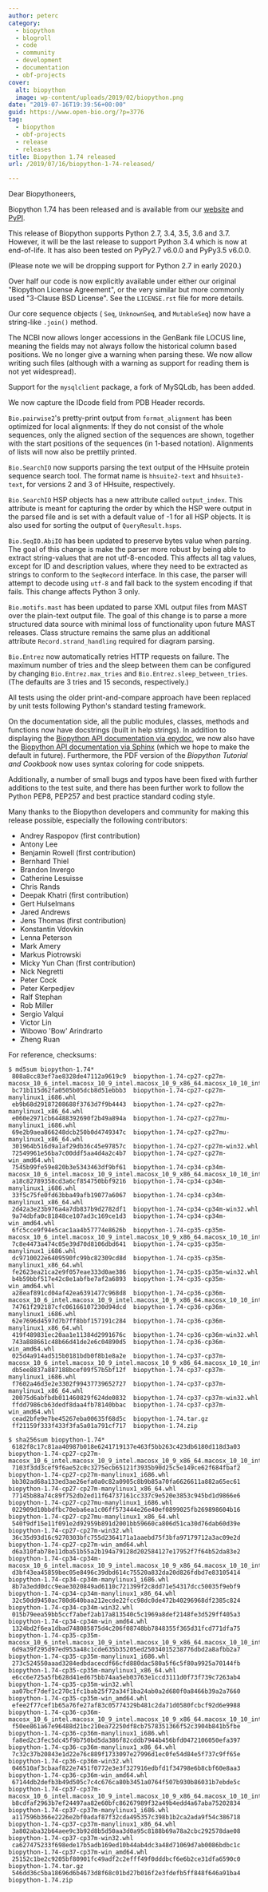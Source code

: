 ```yaml
---
author: peterc
category:
  - biopython
  - blogroll
  - code
  - community
  - development
  - documentation
  - obf-projects
cover:
  alt: biopython
  image: wp-content/uploads/2019/02/biopython.png
date: "2019-07-16T19:39:56+00:00"
guid: https://www.open-bio.org/?p=3776
tag:
  - biopython
  - obf-projects
  - release
  - releases
title: Biopython 1.74 released
url: /2019/07/16/biopython-1-74-released/

---
```

Dear Biopythoneers,

Biopython 1.74 has been released and is available from our [website](https://biopython.org/wiki/Download) and [PyPI](https://pypi.python.org/pypi/biopython/1.74).

This release of Biopython supports Python 2.7, 3.4, 3.5, 3.6 and 3.7. However, it will be the last release to support Python 3.4 which is now at end-of-life. It has also been tested on PyPy2.7 v6.0.0 and PyPy3.5 v6.0.0.

(Please note we will be dropping support for Python 2.7 in early 2020.)

Over half our code is now explicitly available under either our original "Biopython License Agreement", or the very similar but more commonly used "3-Clause BSD License". See the `LICENSE.rst` file for more details.

Our core sequence objects ( `Seq`, `UnknownSeq`, and `MutableSeq`) now have a string-like `.join()` method.

The NCBI now allows longer accessions in the GenBank file LOCUS line, meaning the fields may not always follow the historical column based positions. We no longer give a warning when parsing these. We now allow writing such files (although with a warning as support for reading them is not yet widespread).

Support for the `mysqlclient` package, a fork of MySQLdb, has been added.

We now capture the IDcode field from PDB Header records.

`Bio.pairwise2`'s pretty-print output from `format_alignment` has been optimized for local alignments: If they do not consist of the whole sequences, only the aligned section of the sequences are shown, together with the start positions of the sequences (in 1-based notation). Alignments of lists will now also be prettily printed.

`Bio.SearchIO` now supports parsing the text output of the HHsuite protein sequence search tool. The format name is `hhsuite2-text` and `hhsuite3-text`, for versions 2 and 3 of HHsuite, respectively.

`Bio.SearchIO` HSP objects has a new attribute called `output_index`. This attribute is meant for capturing the order by which the HSP were output in the parsed file and is set with a default value of -1 for all HSP objects. It is also used for sorting the output of `QueryResult.hsps`.

`Bio.SeqIO.AbiIO` has been updated to preserve bytes value when parsing. The goal of this change is make the parser more robust by being able to extract string-values that are not utf-8-encoded. This affects all tag values, except for ID and description values, where they need to be extracted as strings to conform to the `SeqRecord` interface. In this case, the parser will attempt to decode using `utf-8` and fall back to the system encoding if that fails. This change affects Python 3 only.

`Bio.motifs.mast` has been updated to parse XML output files from MAST over the plain-text output file. The goal of this change is to parse a more structured data source with minimal loss of functionality upon future MAST releases. Class structure remains the same plus an additional attribute `Record.strand_handling` required for diagram parsing.

`Bio.Entrez` now automatically retries HTTP requests on failure. The maximum number of tries and the sleep between them can be configured by changing `Bio.Entrez.max_tries` and `Bio.Entrez.sleep_between_tries`. (The defaults are 3 tries and 15 seconds, respectively.)

All tests using the older print-and-compare approach have been replaced by unit tests following Python's standard testing framework.

On the documentation side, all the public modules, classes, methods and functions now have docstrings (built in help strings). In addition to displaying the [Biopython API documentation via epydoc](https://biopython.org/DIST/docs/api/), we now also have the [Biopython API documentation via Sphinx](https://biopython.org/docs/1.74/api/) (which we hope to make the default in future). Furthermore, the PDF version of the _Biopython Tutorial and Cookbook_ now uses syntax coloring for code snippets.

Additionally, a number of small bugs and typos have been fixed with further additions to the test suite, and there has been further work to follow the Python PEP8, PEP257 and best practice standard coding style.

Many thanks to the Biopython developers and community for making this release possible, especially the following contributors:

- Andrey Raspopov (first contribution)
- Antony Lee
- Benjamin Rowell (first contribution)
- Bernhard Thiel
- Brandon Invergo
- Catherine Lesuisse
- Chris Rands
- Deepak Khatri (first contribution)
- Gert Hulselmans
- Jared Andrews
- Jens Thomas (first contribution)
- Konstantin Vdovkin
- Lenna Peterson
- Mark Amery
- Markus Piotrowski
- Micky Yun Chan (first contribution)
- Nick Negretti
- Peter Cock
- Peter Kerpedjiev
- Ralf Stephan
- Rob Miller
- Sergio Valqui
- Victor Lin
- Wibowo 'Bow' Arindrarto
- Zheng Ruan

For reference, checksums:

```
$ md5sum biopython-1.74*
 808a8cc83ef7ae8328de47112a9619c9  biopython-1.74-cp27-cp27m-macosx_10_6_intel.macosx_10_9_intel.macosx_10_9_x86_64.macosx_10_10_intel.macosx_10_10_x86_64.whl
 bc71b115d62fa0505b05dcb8d51ebbb3  biopython-1.74-cp27-cp27m-manylinux1_i686.whl
 eb9b68d29187208688f3763d7f9b4443  biopython-1.74-cp27-cp27m-manylinux1_x86_64.whl
 e060e2971cb64488392690f2b49a894a  biopython-1.74-cp27-cp27mu-manylinux1_i686.whl
 69e2b9aea866248dcb250b0d4749347c  biopython-1.74-cp27-cp27mu-manylinux1_x86_64.whl
 301964b516d9a1af29db36c45e97857c  biopython-1.74-cp27-cp27m-win32.whl
 72549961e56ba7c00ddf5aa4d4a2c4b7  biopython-1.74-cp27-cp27m-win_amd64.whl
 7545b99fe59e820b3e5343463df9bf61  biopython-1.74-cp34-cp34m-macosx_10_6_intel.macosx_10_9_intel.macosx_10_9_x86_64.macosx_10_10_intel.macosx_10_10_x86_64.whl
 a18c82789358cd3a6cf854750bbf9216  biopython-1.74-cp34-cp34m-manylinux1_i686.whl
 33f5c75fe0fd63bba49afb19077a6067  biopython-1.74-cp34-cp34m-manylinux1_x86_64.whl
 2d42a3e23b976a4a7db837b9d2782df1  biopython-1.74-cp34-cp34m-win32.whl
 9a74dbfa0c81848ce107ad3c169ce1d3  biopython-1.74-cp34-cp34m-win_amd64.whl
 6fc5cce9f94e5cac1aa4b57774e8626b  biopython-1.74-cp35-cp35m-macosx_10_6_intel.macosx_10_9_intel.macosx_10_9_x86_64.macosx_10_10_intel.macosx_10_10_x86_64.whl
 7c8e4473a474c05e39d70d8106dbd641  biopython-1.74-cp35-cp35m-manylinux1_i686.whl
 dc9710022e6409590fc99bc82309cd8d  biopython-1.74-cp35-cp35m-manylinux1_x86_64.whl
 fe2623ea21ca2e9f057eae333d0ae386  biopython-1.74-cp35-cp35m-win32.whl
 b4b59bbf517e42c8e1abfbe7af2a6893  biopython-1.74-cp35-cp35m-win_amd64.whl
 a28eaf891cd04af42ea6391477c968d8  biopython-1.74-cp36-cp36m-macosx_10_6_intel.macosx_10_9_intel.macosx_10_9_x86_64.macosx_10_10_intel.macosx_10_10_x86_64.whl
 74761f292187cfc06166107230d94dcd  biopython-1.74-cp36-cp36m-manylinux1_i686.whl
 62e7696d4597d7b7ff8bbf157191c284  biopython-1.74-cp36-cp36m-manylinux1_x86_64.whl
 419f489831ec20aa1e11384d2991676c  biopython-1.74-cp36-cp36m-win32.whl
 743a888661c48b66d41de2e6c04890d5  biopython-1.74-cp36-cp36m-win_amd64.whl
 025d4a914ad515b0181bdb0f8b1e8a2e  biopython-1.74-cp37-cp37m-macosx_10_6_intel.macosx_10_9_intel.macosx_10_9_x86_64.macosx_10_10_intel.macosx_10_10_x86_64.whl
 db5ee8837a887188bcef09f57b5bf12f  biopython-1.74-cp37-cp37m-manylinux1_i686.whl
 f7602a46d3e2e3302f99437739652727  biopython-1.74-cp37-cp37m-manylinux1_x86_64.whl
 20075d6abfbdb011460829f624de0832  biopython-1.74-cp37-cp37m-win32.whl
 ffdd7986cb63dedf8daa4fb78140bbac  biopython-1.74-cp37-cp37m-win_amd64.whl
 cead2bfe9e7be45267eba00635f68d5c  biopython-1.74.tar.gz
 ff21159f333f433f3fa5a01a791cf717  biopython-1.74.zip
```

```
$ sha256sum biopython-1.74*
 6182f8c17c81aa40987b018e6241719137e463f5bb263c423db6180d118d3a03  biopython-1.74-cp27-cp27m-macosx_10_6_intel.macosx_10_9_intel.macosx_10_9_x86_64.macosx_10_10_intel.macosx_10_10_x86_64.whl
 7103f3dd3cef9f6ae52c0c3275ecb65121f3935b90d25c5e149ce62f684fbaf2  biopython-1.74-cp27-cp27m-manylinux1_i686.whl
 bb302ad68a133ed3ae26efa0a0c82a0905c8b9b85a70fa6626611a882a65ec61  biopython-1.74-cp27-cp27m-manylinux1_x86_64.whl
 77145b88a74c89f752db2ed11f64737161cc337c9e520e3853c945bd1d9866e6  biopython-1.74-cp27-cp27mu-manylinux1_i686.whl
 022909d10bbdfbc70eba6ea1c06ff573444e26e40ef0899025fb269898604b16  biopython-1.74-cp27-cp27mu-manylinux1_x86_64.whl
 540f9df15e11f091e2d92959b891d2001bb59660ca806d51ca30d76dab60d39e  biopython-1.74-cp27-cp27m-win32.whl
 36c35d93d16c9270303bfc755d2364171a1aaebd75f3bfa97179712a3ac09e2d  biopython-1.74-cp27-cp27m-win_amd64.whl
 d6a310fab78e11dba51b55a2b194a79128d202584127e17952f7f64b52da83e2  biopython-1.74-cp34-cp34m-macosx_10_6_intel.macosx_10_9_intel.macosx_10_9_x86_64.macosx_10_10_intel.macosx_10_10_x86_64.whl
 d3bf43ea45859bec05e8496c39dbd614c75520a832da20d826fdbd7e83105414  biopython-1.74-cp34-cp34m-manylinux1_i686.whl
 8b7a3edd0dcc9eae3020849ad6110c721399f2c8dd71e54317dcc50035f9ebf9  biopython-1.74-cp34-cp34m-manylinux1_x86_64.whl
 32c50dd9450ac780d640baa212ecde22fcc98dc0de472b40296968df2385c824  biopython-1.74-cp34-cp34m-win32.whl
 015b79eea59bb5ccf7abef2ab17a813540c5c1969a8def2148fe3d529ff405a3  biopython-1.74-cp34-cp34m-win_amd64.whl
 1324bd2f6ea1dbad748085875d4c206f08748bb7848355f365d31fcd771dfa75  biopython-1.74-cp35-cp35m-macosx_10_6_intel.macosx_10_9_intel.macosx_10_9_x86_64.macosx_10_10_intel.macosx_10_10_x86_64.whl
 6d9a39f295d97ed953a48c1cde635b35205ed25034015238776dbd2a8afbb2a7  biopython-1.74-cp35-cp35m-manylinux1_i686.whl
 273c524550aaad3284edbdacecdf66cfd880dac580a5f6c5f80a9925a70144fb  biopython-1.74-cp35-cp35m-manylinux1_x86_64.whl
 e6cc6e725a5fb628d41ed675bb74aa5eb03763e1ccd3111d0f73f739c7263ab4  biopython-1.74-cp35-cp35m-win32.whl
 aa07bcf7def1c270c1fc1bab25f72a34f1ba24ab0a2d680f0a8466b39a2a7660  biopython-1.74-cp35-cp35m-win_amd64.whl
 efee2f77cef1b65a76fe27af83c05774329b481c2da71d0580fcbcf92d6e9988  biopython-1.74-cp36-cp36m-macosx_10_6_intel.macosx_10_9_intel.macosx_10_9_x86_64.macosx_10_10_intel.macosx_10_10_x86_64.whl
 f50ee861a67e96488d21bc210ea72250df8cb7578351366f52c3904b841b5fbe  biopython-1.74-cp36-cp36m-manylinux1_i686.whl
 fa8ed2c3fec5dc45f9b750bd5da386f82cddb7944b456bfd0472106050efa397  biopython-1.74-cp36-cp36m-manylinux1_x86_64.whl
 7c32c37b20843e1d22e76c889f1733097e27996d1ec0fe54d84e5f737c9ff65e  biopython-1.74-cp36-cp36m-win32.whl
 046510af3cbaaf822e7451f0772e3e3f327916edbfd1f34798e6b8cbf60e8aa3  biopython-1.74-cp36-cp36m-win_amd64.whl
 67144db2defb3b49d505c7c4c676ca80b3451a0764f507b930b86031b7ebde5c  biopython-1.74-cp37-cp37m-macosx_10_6_intel.macosx_10_9_intel.macosx_10_9_x86_64.macosx_10_10_intel.macosx_10_10_x86_64.whl
 b8cdfaf2963b7ef24497aa82e60bfc86267989f32a49b4edd4a67aba75202834  biopython-1.74-cp37-cp37m-manylinux1_i686.whl
 a117596b366e2226e2bf0adaf87f32cda495357c398b1b2ca2ada9f54c386718  biopython-1.74-cp37-cp37m-manylinux1_x86_64.whl
 3a802aba32b64aee9c3b92d8b5d50aa3d0a95c8188b69a78a2cbc292578dae08  biopython-1.74-cp37-cp37m-win32.whl
 ca627475233f698ede17b5adb169ed10b44ab4dc3a48d71069d7ab0086bdbc1c  biopython-1.74-cp37-cp37m-win_amd64.whl
 25152c1be2c9205bf80901fc49adf2c2efff49f0dddbcf6e6b2ce31dfa6590c0  biopython-1.74.tar.gz
 546dd36c5ba18696d6b4673d8f68c01bd27b016f2e3fdefb5ff848f646a91ba4  biopython-1.74.zip
```
